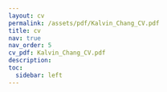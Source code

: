 ```yaml
---
layout: cv
permalink: /assets/pdf/Kalvin_Chang_CV.pdf
title: cv
nav: true
nav_order: 5
cv_pdf: Kalvin_Chang_CV.pdf
description:
toc:
  sidebar: left
---
```

